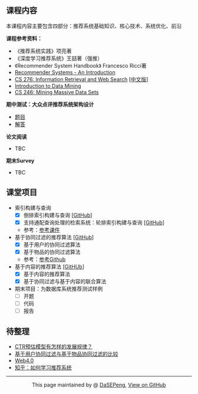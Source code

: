 ## 课程内容

本课程内容主要包含四部分：推荐系统基础知识、核心技术、系统优化、前沿

**课程参考资料：**
- 《推荐系统实践》项亮著
- 《深度学习推荐系统》王喆著（强推）
- 《Recommender System Handbook》 Francesco Ricci著
- [Recommender Systems - An Introduction](http://recommenderbook.net/)
- [CS 276: Information Retrieval and Web Search](https://web.stanford.edu/class/cs276/)  [[中文版](http://staff.ustc.edu.cn/~network/ir/)]
- [Introduction to Data Mining](https://www-users.cs.umn.edu/~kumar001/dmbook/index.php)
- [CS 246: Mining Massive Data Sets](http://web.stanford.edu/class/cs246/)

**期中测试：大众点评推荐系统架构设计**
- [题目](mid-term-test/dianping_RecSys_request.pdf)
- [解答](mid-term-test/dianping_RecSys_solution.pdf)

**论文阅读**
- TBC

**期末Survey**
- TBC

## 课堂项目
- 索引构建与查询
  - [x] 倒排索引构建与查询 [[GitHub](https://github.com/DaSEPeng/RecSys/tree/master/lab_1_2_inverted_indices_and_query)]
  - [x] 支持通配查询处理的检索系统：轮排索引构建与查询 [[GitHub](https://github.com/DaSEPeng/RecSys/tree/master/lab_3_4_permuterm_indices_and_query)]
  - 参考：[参考课件](https://wenku.baidu.com/view/82397684b04e852458fb770bf78a6529657d356a.html)
- 基于协同过滤的推荐算法 [[GitHub](https://github.com/DaSEPeng/RecSys/tree/master/lab_5678_collaborative_filtering)] 
  - [x] 基于用户的协同过滤算法
  - [x] 基于物品的协同过滤算法
  - 参考：[参考Github](https://github.com/Magic-Bubble)
- 基于内容的推荐算法 [[GitHUb](https://github.com/DaSEPeng/RecSys/tree/master/lab_9101112_content_based_and_mixed_rec)]
  - [x] 基于内容的推荐算法
  - [x] 基于协同过滤与基于内容的联合算法
- 期末项目：为数据库系统推荐测试样例
  - [ ] 开题
  - [ ] 代码
  - [ ] 报告

## 待整理
- [CTR预估模型有怎样的发展规律？](https://www.zhihu.com/question/363531892/answer/1062392197)
- [基于用户协同过滤与基于物品协同过滤的比较](https://blog.csdn.net/shenxiaoming77/article/details/51566481)
- [Web4.0](https://blog.csdn.net/sinat_29485667/article/details/81147705)
- [知乎：如何学习推荐系统](https://www.zhihu.com/question/21251105)


------------------------------------------------------------

<div style="text-align:center;">
This page maintained by @ <a href="https://dasepeng.github.io/">DaSEPeng</a>, 	
<a href="https://github.com/DaSEPeng/RecSys/">View on GitHub</a>
</div>
